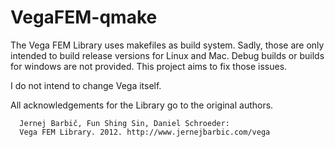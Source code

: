 # VegaFEM-qmake
The Vega FEM Library uses makefiles as build system. Sadly, those are only intended to build release versions for Linux and Mac. Debug builds or builds for windows are not provided. This project aims to fix those issues.  

I do not intend to change Vega itself. 

All acknowledgements for the Library go to the original authors.

      Jernej Barbič, Fun Shing Sin, Daniel Schroeder:
      Vega FEM Library. 2012. http://www.jernejbarbic.com/vega
